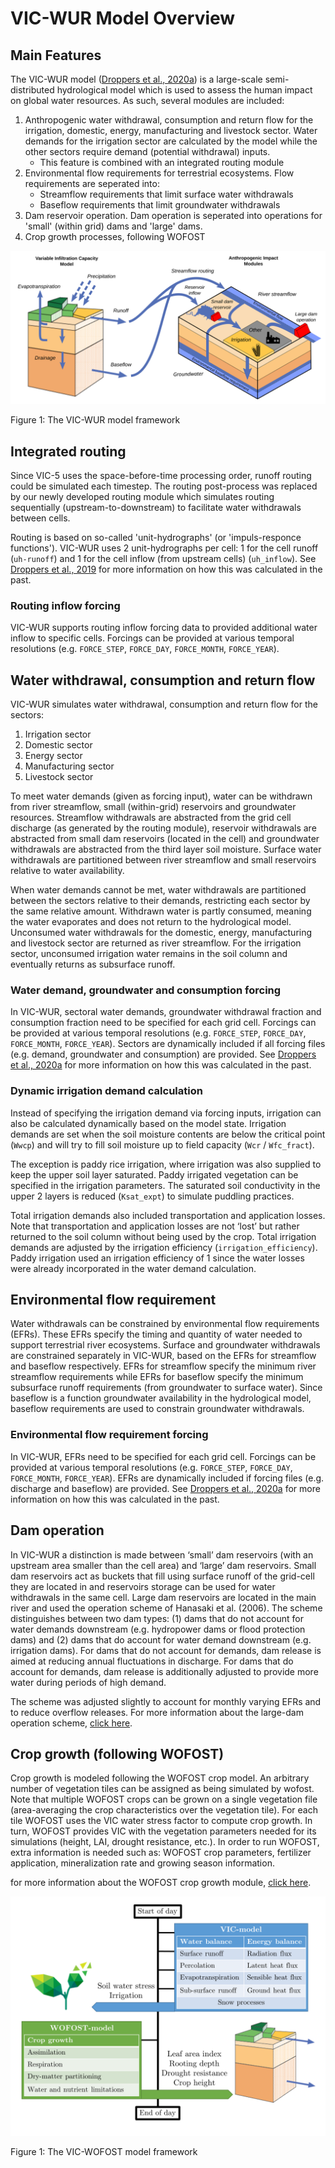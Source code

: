 # VIC-WUR Model Overview

## Main Features

The VIC-WUR model ([Droppers et al., 2020a](../Documentation/References_vicwur.md)) is a large-scale semi-distributed hydrological model which is used to assess the human impact on global water resources. As such, several modules are included:

1. Anthropogenic water withdrawal, consumption and return flow for the irrigation, domestic, energy, manufacturing and livestock sector. Water demands for the irrigation sector are calculated by the model while the other sectors require demand (potential withdrawal) inputs.
	- This feature is combined with an integrated routing module
2. Environmental flow requirements for terrestrial ecosystems. Flow requirements are seperated into:
	- Streamflow requirements that limit surface water withdrawals
	- Baseflow requirements that limit groundwater withdrawals
3. Dam reservoir operation. Dam operation is seperated into operations for 'small' (within grid) dams and 'large' dams.
4. Crop growth processes, following WOFOST

![VIC-WUR framework](../img/VIC-WUR_framework.svg)

Figure 1: The VIC-WUR model framework

## Integrated routing
Since VIC-5 uses the space-before-time processing order, runoff routing could be simulated each timestep. The routing post-process was replaced by our newly developed routing module which simulates routing sequentially (upstream-to-downstream) to facilitate water withdrawals between cells.

Routing is based on so-called 'unit-hydrographs' (or 'impuls-responce functions'). VIC-WUR uses 2 unit-hydrographs per cell: 1 for the cell runoff (`uh-runoff`) and 1 for the cell inflow (from upstream cells) (`uh_inflow`). See [Droppers et al., 2019](../Documentation/References_vicwur.md) for more information on how this was calculated in the past.

### Routing inflow forcing
VIC-WUR supports routing inflow forcing data to provided additional water inflow to specific cells. Forcings can be provided at various temporal resolutions (e.g. `FORCE_STEP`, `FORCE_DAY`, `FORCE_MONTH`, `FORCE_YEAR`).

## Water withdrawal, consumption and return flow
VIC-WUR simulates water withdrawal, consumption and return flow for the sectors:

1. Irrigation sector
2. Domestic sector
3. Energy sector
4. Manufacturing sector
5. Livestock sector

To meet water demands (given as forcing input), water can be withdrawn from river streamflow, small (within-grid) reservoirs and groundwater resources. Streamflow withdrawals are abstracted from the grid cell discharge (as generated by the routing module), reservoir withdrawals are abstracted from small dam reservoirs (located in the cell) and groundwater withdrawals are abstracted from the third layer soil moisture. Surface water withdrawals are partitioned between river streamflow and small reservoirs relative to water availability.

When water demands cannot be met, water withdrawals are partitioned between the sectors relative to their demands, restricting each sector by the same relative amount. Withdrawn water is partly consumed, meaning the water evaporates and does not return to the hydrological model. Unconsumed water withdrawals for the domestic, energy, manufacturing and livestock sector are returned as river streamflow. For the irrigation sector, unconsumed irrigation water remains in the soil column and eventually returns as subsurface runoff.

### Water demand, groundwater and consumption forcing
In VIC-WUR, sectoral water demands, groundwater withdrawal fraction and consumption fraction need to be specified for each grid cell. Forcings can be provided at various temporal resolutions (e.g. `FORCE_STEP`, `FORCE_DAY`, `FORCE_MONTH`, `FORCE_YEAR`). Sectors are dynamically included if all forcing files (e.g. demand, groundwater and consumption) are provided. See [Droppers et al., 2020a](../Documentation/References_vicwur.md) for more information on how this was calculated in the past.

### Dynamic irrigation demand calculation
Instead of specifying the irrigation demand via forcing inputs, irrigation can also be calculated dynamically based on the model state. Irrigation demands are set when the soil moisture contents are below the critical point (`Wwcp`) and will try to fill soil moisture up to field capacity (`Wcr` / `Wfc_fract`).

The exception is paddy rice irrigation, where irrigation was also supplied to keep the upper soil layer saturated. Paddy irrigated vegetation can be specified in the irrigation parameters. The saturated soil conductivity in the upper 2 layers is reduced (`Ksat_expt`) to simulate puddling practices.

Total irrigation demands also included transportation and application losses. Note that transportation and application losses are not ‘lost’ but rather returned to the soil column without being used by the crop. Total irrigation demands are adjusted by the irrigation efficiency (`irrigation_efficiency`). Paddy irrigation used an irrigation efficiency of 1 since the water losses were already incorporated in the water demand calculation.

## Environmental flow requirement
Water withdrawals can be constrained by environmental flow requirements (EFRs). These EFRs specify the timing and quantity of water needed to support terrestrial river ecosystems. Surface and groundwater withdrawals are constrained separately in VIC-WUR, based on the EFRs for streamflow and baseflow respectively. EFRs for streamflow specify the minimum river streamflow requirements while EFRs for baseflow specify the minimum subsurface runoff  requirements (from groundwater to surface water). Since baseflow is a function groundwater availability in the hydrological model, baseflow requirements are used to constrain groundwater withdrawals.

### Environmental flow requirement forcing
In VIC-WUR, EFRs need to be specified for each grid cell. Forcings can be provided at various temporal resolutions (e.g. `FORCE_STEP`, `FORCE_DAY`, `FORCE_MONTH`, `FORCE_YEAR`). EFRs are dynamically included if forcing files (e.g. discharge and baseflow) are provided. See [Droppers et al., 2020a](../Documentation/References_vicwur.md) for more information on how this was calculated in the past.

## Dam operation
In VIC-WUR a distinction is made between ‘small’ dam reservoirs (with an upstream area smaller than the cell area) and ‘large’ dam reservoirs. Small dam reservoirs act as buckets that fill using surface runoff of the grid-cell they are located in and reservoirs storage can be used for water withdrawals in the same cell. Large dam reservoirs are located in the main river and used the operation scheme of Hanasaki et al. (2006). The scheme distinguishes between two dam types: (1) dams that do not account for water demands downstream (e.g. hydropower dams or flood protection dams) and (2) dams that do account for water demand downstream (e.g. irrigation dams). For dams that do not account for demands, dam release is aimed at reducing annual fluctuations in discharge. For dams that do account for demands, dam release is additionally adjusted to provide more water during periods of high demand.

The scheme was adjusted slightly to account for monthly varying EFRs and to reduce overflow releases. For more information about the large-dam operation scheme, [click here](DamOperationText.md).

## Crop growth (following WOFOST)
Crop growth is modeled following the WOFOST crop model. An arbitrary number of vegetation tiles can be assigned as being simulated by wofost. Note that multiple WOFOST crops can be grown on a single vegetation file (area-averaging the crop characteristics over the vegetation tile). For each tile WOFOST uses the VIC water stress factor to compute crop growth. In turn, WOFOST provides VIC with the vegetation parameters needed for its simulations (height, LAI, drought resistance, etc.). In order to run WOFOST, extra information is needed such as: WOFOST crop parameters, fertilizer application, mineralization rate and growing season information.

for more information about the WOFOST crop growth module, [click here](WofostText.md).

![VIC-WOFOST framework](../img/VIC-WOFOST_framework.png)

Figure 1: The VIC-WOFOST model framework
